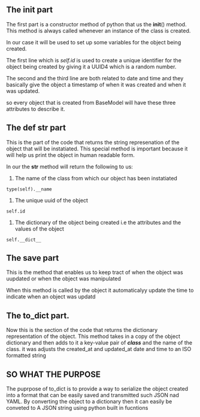 ## The __init__ part

The first part is a constructor method of python that us the __init__() method. This method is always called whenever an instance of the class is created.

In our case it will be used to set up some variables for the object being created.

The first line which is *self.id* is used to create a unique identifier for the object being created by giving it a UUID4 which is a random number.

The second and the third line are both related to date and time and they basically give the object a timestamp of when it was created and when it was updated.

so every object that is created from BaseModel will have these three attributes to describe it.

## The def __str__ part

This is the part of the code that returns the string represenation of the object that will be instatiated. This special method is important because it will help us print the object in  human readable form.

In our the __str__ method will return the following to us:
1. The name of the class from which our object has been instatiated
```
type(self).__name
```
1. The unique uuid of the object
```
self.id
```
1. The dictionary of the object being created i.e the attributes and the values of the object
```
self.__dict__
```

## The save part
This is the method that enables us to keep tract of when the object was uupdated or when the object was manipulated

When this method is called by the object it automaticalyy update the time to indicate when an object was updatd

## The to_dict part.

Now this is the section of the code that returns the dictionary representation of the object. This method takes in a copy of the object dictionary and then adds to it a key-value pair of *__class__* and the name of the class. it was adjusts the created_at and updated_at date and time to an ISO formatted string

## SO WHAT THE PURPOSE
The puprpose of to_dict is to provide a way to serialize the object created into a format that can be easily saved and transmitted such JSON nad YAML. By converting the object to a dictionary then it can easily be conveted to A JSON string using python built in fucntions
